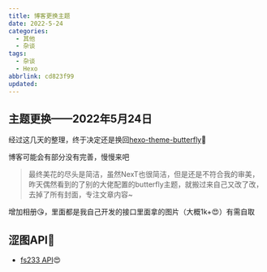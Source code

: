```yaml
---
title: 博客更换主题
date: 2022-5-24
categories:
  - 其他
  - 杂谈
tags:
  - 杂谈
  - Hexo
abbrlink: cd823f99
updated:
---
```


## 主题更换——2022年5月24日

经过这几天的整理，终于决定还是换回[hexo-theme-butterfly](https://github.com/jerryc127/hexo-theme-butterfly)🤣

博客可能会有部分没有完善，慢慢来吧

> 最终美花的尽头是简洁，虽然NexT也很简洁，但是还是不符合我的审美，昨天偶然看到的了别的大佬配置的butterfly主题，就搬过来自己又改了改，去掉了所有封面，专注文章内容~

增加相册😘，里面都是我自己开发的接口里面拿的图片（大概1k+😍）有需自取

## 涩图API💖
- [fs233 API](https://fs233.cc)😍

